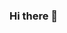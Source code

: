 ### Hi there 👋

<!--
**pdappleton/pdappleton** is a ✨ _special_ ✨ repository because its `README.md` (this file) appears on your GitHub profile.



-->
